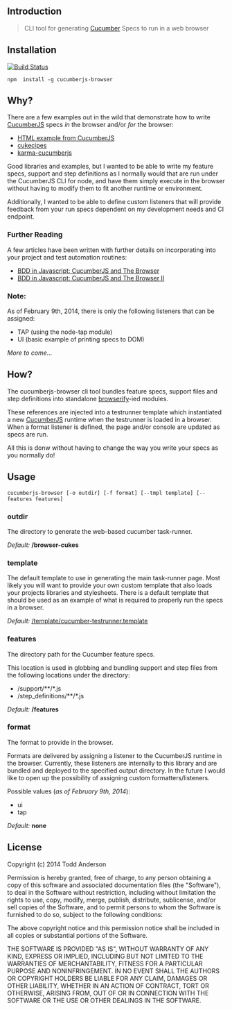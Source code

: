 Introduction
---
> CLI tool for generating [Cucumber](https://github.com/cucumber/cucumber-js) Specs to run in a web browser

Installation
---
[![Build Status](https://travis-ci.org/bustardcelly/cucumberjs-browser.png?branch=master)](https://travis-ci.org/bustardcelly/cucumberjs-browser)

```
npm  install -g cucumberjs-browser
```

Why?
---
There are a few examples out in the wild that demonstrate how to write [CucumberJS](https://github.com/cucumber/cucumber-js) specs _in_ the browser and/or _for_ the browser:

* [HTML example from CucumberJS](https://github.com/cucumber/cucumber-js/tree/master/example)
* [cukecipes](https://github.com/jbpros/cukecipes)
* [karma-cucumberjs](https://github.com/s9tpepper/karma-cucumberjs)

Good libraries and examples, but I wanted to be able to write my feature specs, support and step definitions as I normally would that are run under the CucumberJS CLI for node, and have them simply execute in the browser without having to modify them to fit another runtime or environment.

Additionally, I wanted to be able to define custom listeners that will provide feedback from your run specs dependent on my development needs and CI endpoint.

### Further Reading
A few articles have been written with further details on incorporating into your project and test automation routines:

* [BDD in Javascript: CucumberJS and The Browser](http://custardbelly.com/blog/blog-posts/2014/02/10/cucumberjs-tests-browser/index.html)
* [BDD in Javascript: CucumberJS and The Browser II](http://custardbelly.com/blog/blog-posts/2014/02/12/cucumberjs-browser-update/index.html)

### Note:
As of February 9th, 2014, there is only the following listeners that can be assigned:

* TAP (using the node-tap module)
* UI (basic example of printing specs to DOM)

_More to come..._

How?
---
The cucumberjs-browser cli tool bundles feature specs, support files and step definitions into standalone [browserify](http://browserify.org/)-ied modules. 

These references are injected into a testrunner template which instantiated a new [CucumberJS](https://github.com/cucumber/cucumber-js) runtime when the testrunner is loaded in a browser. When a format listener is defined, the page and/or console are updated as specs are run.

All this is donw without having to change the way you write your specs as you normally do!

Usage
---
```
cucumberjs-browser [-o outdir] [-f format] [--tmpl template] [--features features]
```

### outdir
The directory to generate the web-based cucumber task-runner.

_Default:_ __/browser-cukes__

### template
The default template to use in generating the main task-runner page. Most likely you will want to provide your own custom template that also loads your projects libraries and stylesheets. There is a default template that should be used as an example of what is required to properly run the specs in a browser.

_Default:_ [/template/cucumber-testrunner.template](https://github.com/bustardcelly/cucumberjs-browser/blob/master/template/cucumber-testrunner.template)

### features
The directory path for the Cucumber feature specs.

This location is used in globbing and bundling support and step files from the following locations under the directory:

* /support/**/*.js
* /step_definitions/**/*.js

_Default:_ __/features__

### format
The format to provide in the browser.

Formats are delivered by assigning a listener to the CucumberJS runtime in the browser. Currently, these listeners are internally to this library and are bundled and deployed to the specified output directory. In the future I would like to open up the possibility of assigning custom formatters/listeners.

Possible values (_as of February 9th, 2014_):

* ui
* tap

_Default:_ __none__

License
---
Copyright (c) 2014 Todd Anderson

Permission is hereby granted, free of charge, to any person
obtaining a copy of this software and associated documentation
files (the "Software"), to deal in the Software without
restriction, including without limitation the rights to use,
copy, modify, merge, publish, distribute, sublicense, and/or sell
copies of the Software, and to permit persons to whom the
Software is furnished to do so, subject to the following
conditions:

The above copyright notice and this permission notice shall be
included in all copies or substantial portions of the Software.

THE SOFTWARE IS PROVIDED "AS IS", WITHOUT WARRANTY OF ANY KIND,
EXPRESS OR IMPLIED, INCLUDING BUT NOT LIMITED TO THE WARRANTIES
OF MERCHANTABILITY, FITNESS FOR A PARTICULAR PURPOSE AND
NONINFRINGEMENT. IN NO EVENT SHALL THE AUTHORS OR COPYRIGHT
HOLDERS BE LIABLE FOR ANY CLAIM, DAMAGES OR OTHER LIABILITY,
WHETHER IN AN ACTION OF CONTRACT, TORT OR OTHERWISE, ARISING
FROM, OUT OF OR IN CONNECTION WITH THE SOFTWARE OR THE USE OR
OTHER DEALINGS IN THE SOFTWARE.